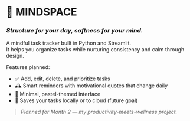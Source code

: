 # 🌿 **MINDSPACE**
### *Structure for your day, softness for your mind.*

A mindful task tracker built in Python and Streamlit.  
It helps you organize tasks while nurturing consistency and calm through design.

Features planned:
- ✅ Add, edit, delete, and prioritize tasks
- 🕰️ Smart reminders with motivational quotes that change daily
- 🎨 Minimal, pastel-themed interface
- 💾 Saves your tasks locally or to cloud (future goal)

> *Planned for Month 2 — my productivity-meets-wellness project.*
